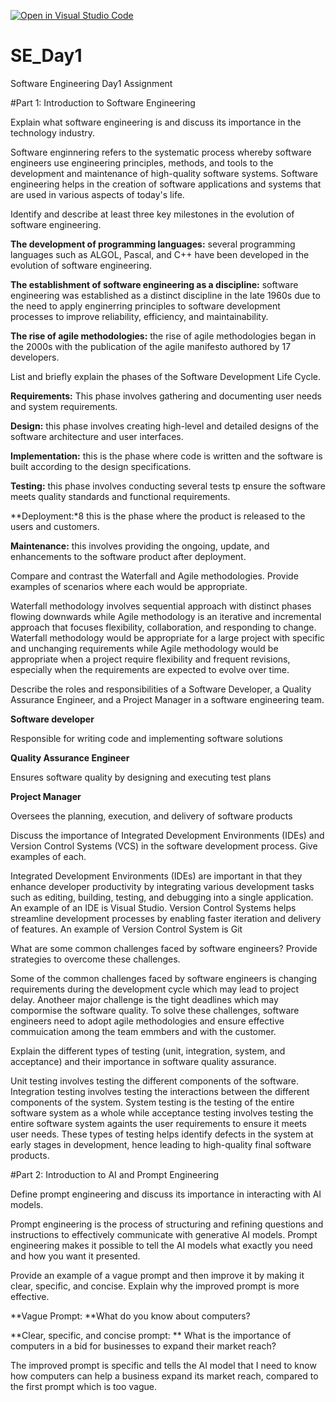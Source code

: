 [![Open in Visual Studio Code](https://classroom.github.com/assets/open-in-vscode-2e0aaae1b6195c2367325f4f02e2d04e9abb55f0b24a779b69b11b9e10269abc.svg)](https://classroom.github.com/online_ide?assignment_repo_id=16011578&assignment_repo_type=AssignmentRepo)
# SE_Day1
Software Engineering Day1 Assignment

#Part 1: Introduction to Software Engineering

Explain what software engineering is and discuss its importance in the technology industry.

Software enginnering refers to the systematic process whereby software engineers use engineering principles, methods, and tools to the development and maintenance of high-quality software systems. Software engineering helps in the creation of software applications and systems that are used in various aspects of today's life.


Identify and describe at least three key milestones in the evolution of software engineering.

**The development of programming languages:** several programming languages such as ALGOL, Pascal, and C++ have been developed in the evolution of software engineering.

**The establishment of software engineering as a discipline:** software engineering was established as a distinct discipline in the late 1960s due to the need to apply enginerring principles to software development processes to improve reliability, efficiency, and maintainability.

**The rise of agile methodologies:** the rise of agile methodologies began in the 2000s with the publication of the agile manifesto authored by 17 developers.


List and briefly explain the phases of the Software Development Life Cycle.

**Requirements:** This phase involves gathering and documenting user needs and system requirements.

**Design:** this phase involves creating high-level and detailed designs of the software architecture and user interfaces.

**Implementation:** this is the phase where code is written and the software is built according to the design specifications.

**Testing:** this phase involves conducting several tests tp ensure the software meets quality standards and functional requirements.

**Deployment:*8 this is the phase where the product is released to the users and customers.

**Maintenance:** this involves providing the ongoing, update, and enhancements to the software product after deployment.


Compare and contrast the Waterfall and Agile methodologies. Provide examples of scenarios where each would be appropriate.

Waterfall methodology involves sequential approach with distinct phases flowing downwards while Agile methodology is an iterative and incremental approach that focuses flexibility, collaboration, and responding to change. Waterfall methodology would be appropriate for a large project with specific and unchanging requirements while Agile methodology would be appropriate when a project require flexibility and frequent revisions, especially when the requirements are expected to evolve over time.


Describe the roles and responsibilities of a Software Developer, a Quality Assurance Engineer, and a Project Manager in a software engineering team.

**Software developer**

Responsible for writing code and implementing software solutions

**Quality Assurance Engineer**

Ensures software quality by designing and executing test plans

**Project Manager**

Oversees the planning, execution, and delivery of software products

Discuss the importance of Integrated Development Environments (IDEs) and Version Control Systems (VCS) in the software development process. Give examples of each.

Integrated Development Environments (IDEs) are important in that they enhance developer productivity by integrating various development tasks such as editing, building, testing, and debugging into a single application. An example of an IDE is Visual Studio. Version Control Systems helps streamline development processes by enabling faster iteration and delivery of features. An example of Version Control System is Git

What are some common challenges faced by software engineers? Provide strategies to overcome these challenges.

Some of the common challenges faced by software engineers is changing requirements during the development cycle which may lead to project delay. Anotheer major challenge is the tight deadlines which may compormise the software quality. To solve these challenges, software engineers need to adopt agile methodologies and ensure effective commuication among the team emmbers and with the customer.

Explain the different types of testing (unit, integration, system, and acceptance) and their importance in software quality assurance.

Unit testing involves testing the different components of the software. Integration testing involves testing the interactions between the different components of the system. System testing is the testing of the entire software system as a whole while acceptance testing involves testing the entire software system againts the user requirements to ensure it meets user needs. These types of testing helps identify defects in the system at early stages in development, hence leading to high-quality final software products.

#Part 2: Introduction to AI and Prompt Engineering


Define prompt engineering and discuss its importance in interacting with AI models.

Prompt engineering is the process of structuring and refining questions and instructions to effectively communicate with generative AI models. Prompt engineering makes it possible to tell the AI models what exactly you need and how you want it presented.

Provide an example of a vague prompt and then improve it by making it clear, specific, and concise. Explain why the improved prompt is more effective.

**Vague Prompt: **What do you know about computers?

**Clear, specific, and concise prompt: ** What is the importance of computers in a bid for businesses to expand their market reach?

The improved prompt is specific and tells the AI model that I need to know how computers can help a business expand its market reach, compared to the first prompt which is too vague.
